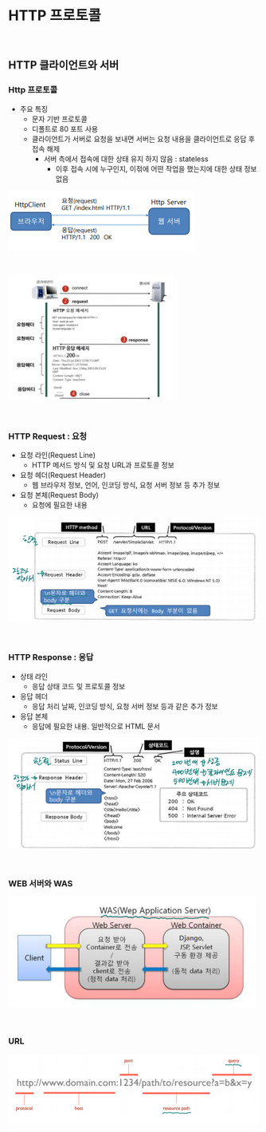 # HTTP 프로토콜

<br>

## HTTP 클라이언트와 서버

### Http 프로토콜

-   주요 특징
    -   문자 기반 프로토콜 
    -   디폴트로 80 포트 사용 
    -   클라이언트가 서버로 요청을 보내면 서버는 요청 내용을 클라이언트로 응답 후 접속 해제
        -   서버 측에서 접속에 대한 상태 유지 하지 않음 : stateless
            -   이후 접속 시에 누구인지, 이젂에 어떤 작업을 했는지에 대한 상태 정보 없음

![image-20200924144603276](00_HTTP_프로토콜.assets/image-20200924144603276.png)

<br>

![image-20200924144625708](00_HTTP_프로토콜.assets/image-20200924144625708.png)

<br>

### HTTP Request : 요청

-   요청 라인(Request Line) 
    -   HTTP 메서드 방식 및 요청 URL과 프로토콜 정보 
-   요청 헤더(Request Header) 
    -   웹 브라우저 정보, 언어, 인코딩 방식, 요청 서버 정보 등 추가 정보 
-   요청 본체(Request Body) 
    -   요청에 필요한 내용

![image-20200924144730564](00_HTTP_프로토콜.assets/image-20200924144730564.png)

<br>

### HTTP Response : 응답

-   상태 라인
    -   응답 상태 코드 및 프로토콜 정보
-   응답 헤더
    -   응답 처리 날짜, 인코딩 방식, 요청 서버 정보 등과 같은 추가 정보
-   응답 본체
    -   응답에 필요한 내용. 일반적으로 HTML 문서

![image-20200924145147039](00_HTTP_프로토콜.assets/image-20200924145147039.png)

<br>

### WEB 서버와 WAS

![image-20200924145206939](00_HTTP_프로토콜.assets/image-20200924145206939.png)

<br>

### URL

![image-20200924145221260](00_HTTP_프로토콜.assets/image-20200924145221260.png)

<br>